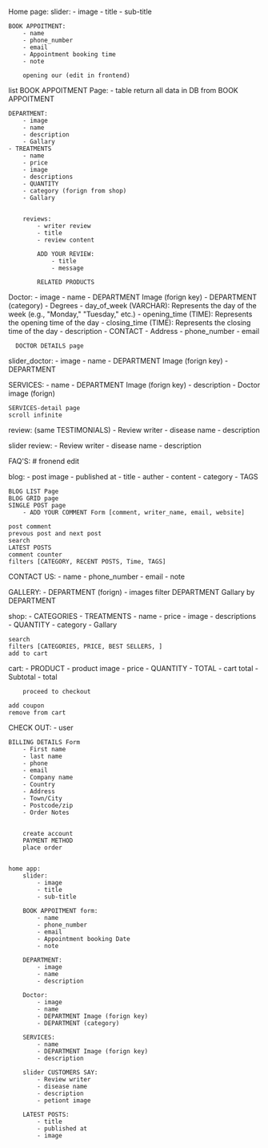 Home page:
    slider:
        - image
        - title
        - sub-title

    BOOK APPOITMENT: 
        - name
        - phone_number
        - email
        - Appointment booking time
        - note

        opening our (edit in frontend)

                
list BOOK APPOITMENT Page:
    - table return all data in DB from BOOK APPOITMENT

    DEPARTMENT:
        - image
        - name
        - description
        - Gallary
    - TREATMENTS
        - name
        - price
        - image
        - descriptions
        - QUANTITY
        - category (forign from shop)
        - Gallary


        reviews:
            - writer review
            - title
            - review content

            ADD YOUR REVIEW:
                - title
                - message
            
            RELATED PRODUCTS


    

Doctor:
    - image
    - name
    - DEPARTMENT Image (forign key)
    - DEPARTMENT (category)
    - Degrees
    - day_of_week (VARCHAR): Represents the day of the week (e.g., "Monday," "Tuesday," etc.)
    - opening_time (TIME): Represents the opening time of the day
    - closing_time (TIME): Represents the closing time of the day
    - description
    - CONTACT
        - Address
        - phone_number
        - email

      DOCTOR DETAILS page
slider_doctor:
    - image
    - name
    - DEPARTMENT Image (forign key)
    - DEPARTMENT

SERVICES:
    - name
    - DEPARTMENT Image (forign key)
    - description
    - Doctor image (forign)


    SERVICES-detail page
    scroll infinite

review:  (same TESTIMONIALS)
    - Review writer
    - disease name
    - description

slider review:
    - Review writer
    - disease name
    - description

FAQ'S: # fronend edit

blog:
    - post image
    - published at
    - title
    - auther
    - content
    - category
    - TAGS


    BLOG LIST Page
    BLOG GRID page
    SINGLE POST page
        - ADD YOUR COMMENT Form [comment, writer_name, email, website]

    post comment
    prevous post and next post
    search
    LATEST POSTS
    comment counter
    filters [CATEGORY, RECENT POSTS, Time, TAGS]

CONTACT US:
    - name
    - phone_number
    - email
    - note

GALLERY:
    - DEPARTMENT (forign)
    - images
    filter DEPARTMENT Gallary by DEPARTMENT

shop:
    - CATEGORIES
    - TREATMENTS
        - name
        - price
        - image
        - descriptions
        - QUANTITY
        - category
        - Gallary

    search
    filters [CATEGORIES, PRICE, BEST SELLERS, ]
    add to cart


cart:
    - PRODUCT
    - product image
    - price
    - QUANTITY
    - TOTAL
    - cart total
        - Subtotal
        - total
        
        proceed to checkout

    add coupon
    remove from cart

CHECK OUT:
    - user


    BILLING DETAILS Form
        - First name
        - last name
        - phone
        - email
        - Company name
        - Country
        - Address
        - Town/City
        - Postcode/zip
        - Order Notes


        create account
        PAYMENT METHOD
        place order
        

    home app:
        slider:
            - image
            - title
            - sub-title
           
        BOOK APPOITMENT form: 
            - name
            - phone_number
            - email
            - Appointment booking Date
            - note

        DEPARTMENT:
            - image
            - name
            - description

        Doctor:
            - image
            - name
            - DEPARTMENT Image (forign key)
            - DEPARTMENT (category)

        SERVICES:
            - name
            - DEPARTMENT Image (forign key)
            - description

        slider CUSTOMERS SAY:
            - Review writer
            - disease name
            - description
            - petiont image

        LATEST POSTS:
            - title
            - published at
            - image
